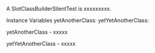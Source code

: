 A SlotClassBuilderSilentTest is xxxxxxxxx.Instance Variables	yetAnotherClass:		<Object>	yetYetAnotherClass:		<Object>yetAnotherClass	- xxxxxyetYetAnotherClass	- xxxxx